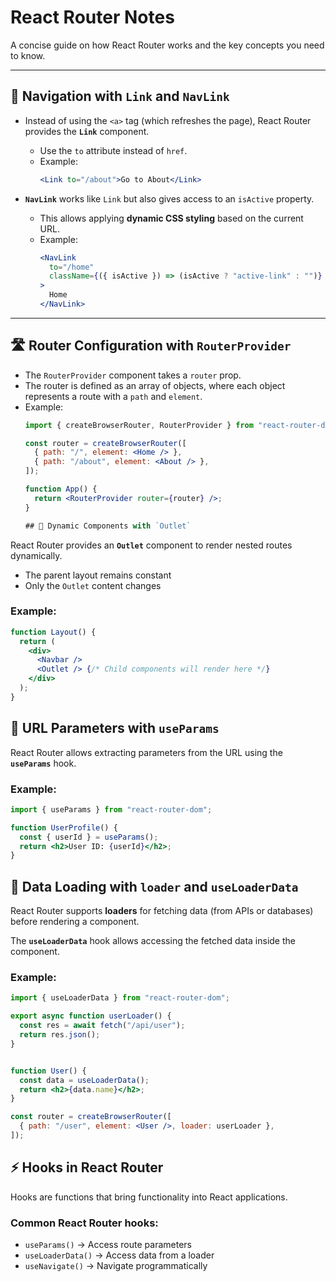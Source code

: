 # React Router Notes

A concise guide on how React Router works and the key concepts you need to know.

---

## 🔗 Navigation with `Link` and `NavLink`

- Instead of using the `<a>` tag (which refreshes the page), React Router provides the **`Link`** component.
  - Use the `to` attribute instead of `href`.
  - Example:  
    ```jsx
    <Link to="/about">Go to About</Link>
    ```

- **`NavLink`** works like `Link` but also gives access to an `isActive` property.  
  - This allows applying **dynamic CSS styling** based on the current URL.
  - Example:  
    ```jsx
    <NavLink 
      to="/home" 
      className={({ isActive }) => (isActive ? "active-link" : "")}
    >
      Home
    </NavLink>
    ```

---

## 🛣️ Router Configuration with `RouterProvider`

- The `RouterProvider` component takes a `router` prop.
- The router is defined as an array of objects, where each object represents a route with a `path` and `element`.
- Example:  
  ```jsx
  import { createBrowserRouter, RouterProvider } from "react-router-dom";

  const router = createBrowserRouter([
    { path: "/", element: <Home /> },
    { path: "/about", element: <About /> },
  ]);

  function App() {
    return <RouterProvider router={router} />;
  }

  ## 🧩 Dynamic Components with `Outlet`

React Router provides an **`Outlet`** component to render nested routes dynamically.  

- The parent layout remains constant  
- Only the `Outlet` content changes  

### Example:

```jsx
function Layout() {
  return (
    <div>
      <Navbar />
      <Outlet /> {/* Child components will render here */}
    </div>
  );
}
```

## 📌 URL Parameters with `useParams`

React Router allows extracting parameters from the URL using the **`useParams`** hook.

### Example:
```jsx
import { useParams } from "react-router-dom";

function UserProfile() {
  const { userId } = useParams();
  return <h2>User ID: {userId}</h2>;
}
```

## 📡 Data Loading with `loader` and `useLoaderData`

React Router supports **loaders** for fetching data (from APIs or databases) before rendering a component.  

The **`useLoaderData`** hook allows accessing the fetched data inside the component.

### Example:
```jsx
import { useLoaderData } from "react-router-dom";

export async function userLoader() {
  const res = await fetch("/api/user");
  return res.json();
}


function User() {
  const data = useLoaderData();
  return <h2>{data.name}</h2>;
}

const router = createBrowserRouter([
  { path: "/user", element: <User />, loader: userLoader },
]);
```

## ⚡ Hooks in React Router

Hooks are functions that bring functionality into React applications.

### Common React Router hooks:
- `useParams()` → Access route parameters  
- `useLoaderData()` → Access data from a loader  
- `useNavigate()` → Navigate programmatically  



